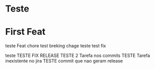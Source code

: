 # Teste

# First Feat

teste Feat
chore test
breking chage teste
test fix

teste
TESTE FIX RELEASE
TESTE 2 Tarefa nos commits
TESTE Tarefa inexistente no jira
TESTE commit que nao geram release